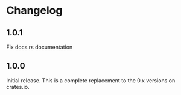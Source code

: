 # Changelog

## 1.0.1

Fix docs.rs documentation

## 1.0.0

Initial release. This is a complete replacement to the 0.x versions on crates.io.

